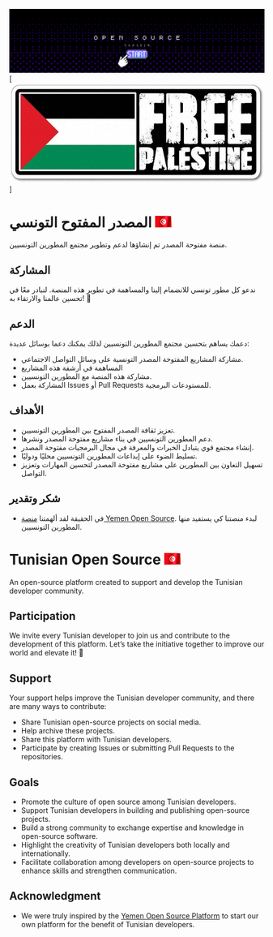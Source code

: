 ![new-cover](./images/cover.png)
[![Stand With Palestine](./images/palestine.jpg)]

# المصدر المفتوح التونسي <img src="./images/Flag_of_Tunisia.gif" alt="Flag_of_Tunisia" width="33" height="23"/>

منصة مفتوحة المصدر تم إنشاؤها لدعم وتطوير مجتمع المطورين التونسيين.

## المشاركة
ندعو كل مطور تونسي للانضمام إلينا والمساهمة في تطوير هذه المنصة. لنبادر معًا في تحسين عالمنا والارتقاء به! 🚀

## الدعم
دعمك يساهم بتحسين مجتمع المطورين التونسيين لذلك يمكنك دعما بوسائل عديدة:
 - مشاركة المشاريع المفتوحة المصدر التونسية على وسائل التواصل الاجتماعي.
 - المساهمة في أرشفة هذه المشاريع
 - مشاركة هذه المنصة مع المطورين التونسيين.
 - المشاركة بعمل Issues أو Pull Requests للمستودعات البرمجية.

## الأهداف
- تعزيز ثقافة المصدر المفتوح بين المطورين التونسيين.
- دعم المطورين التونسيين في بناء مشاريع مفتوحة المصدر ونشرها.
- إنشاء مجتمع قوي يتبادل الخبرات والمعرفة في مجال البرمجيات مفتوحة المصدر.
- تسليط الضوء على إبداعات المطورين التونسيين محليًا ودوليًا.
- تسهيل التعاون بين المطورين على مشاريع مفتوحة المصدر لتحسين المهارات وتعزيز التواصل.

## شكر وتقدير
  - في الحقيقة لقد ألهمتنا [منصة Yemen Open Source](https://github.com/YemenOpenSource). لبدء منصتنا كي يستفيد منها المطورين التونسيين.
 


# Tunisian Open Source <img src="./images/Flag_of_Tunisia.gif" alt="Flag_of_Tunisia" width="33" height="23"/>

An open-source platform created to support and develop the Tunisian developer community.

## Participation
We invite every Tunisian developer to join us and contribute to the development of this platform. Let’s take the initiative together to improve our world and elevate it! 🚀

## Support
Your support helps improve the Tunisian developer community, and there are many ways to contribute:
- Share Tunisian open-source projects on social media.
- Help archive these projects.
- Share this platform with Tunisian developers.
- Participate by creating Issues or submitting Pull Requests to the repositories.

## Goals
- Promote the culture of open source among Tunisian developers.
- Support Tunisian developers in building and publishing open-source projects.
- Build a strong community to exchange expertise and knowledge in open-source software.
- Highlight the creativity of Tunisian developers both locally and internationally.
- Facilitate collaboration among developers on open-source projects to enhance skills and strengthen communication.

## Acknowledgment
- We were truly inspired by the [Yemen Open Source Platform](https://github.com/YemenOpenSource) to start our own platform for the benefit of Tunisian developers.
